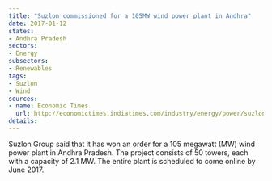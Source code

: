 ```yaml
---
title: "Suzlon commissioned for a 105MW wind power plant in Andhra"
date: 2017-01-12
states:
- Andhra Pradesh
sectors:
- Energy
subsectors:
- Renewables
tags:
- Suzlon
- Wind
sources:
- name: Economic Times
  url: http://economictimes.indiatimes.com/industry/energy/power/suzlon-bags-105-mw-order-from-axis-energy-group-in-andhra-pradesh/articleshow/56373386.cms
details:
---
```


Suzlon Group said that it has won an order for a 105 megawatt (MW) wind power plant in Andhra Pradesh. The project consists of 50 towers, each with a capacity of 2.1 MW. The entire plant is scheduled to come online by June 2017.
